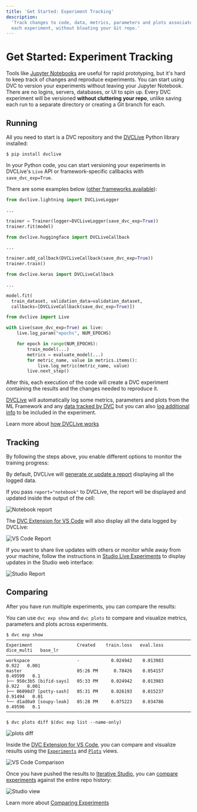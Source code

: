```yaml
---
title: 'Get Started: Experiment Tracking'
description:
  'Track changes to code, data, metrics, parameters and plots associated with
  each experiment, without bloating your Git repo.'
---
```


# Get Started: Experiment Tracking

Tools like [Jupyter Notebooks](https://jupyter.org/) are useful for rapid
prototyping, but it's hard to keep track of changes and reproduce experiments.
You can start using DVC to version your experiments without leaving your Jupyter
Notebook. There are no logins, servers, databases, or UI to spin up. Every
<abbr>DVC experiment</abbr> will be versioned **without cluttering your repo**,
unlike saving each run to a separate directory or creating a Git branch for
each.

## Running

All you need to start is a <abbr>DVC repository</abbr> and the [DVCLive] Python
library installed:

```cli
$ pip install dvclive
```

In your Python code, you can start versioning your experiments in DVCLive's
`Live` API or framework-specific callbacks with `save_dvc_exp=True`.

There are some examples below
([other frameworks available](/doc/dvclive/ml-frameworks)):

<toggle>

<tab title="Pytorch Lightning">

```python
from dvclive.lightning import DVCLiveLogger

...

trainer = Trainer(logger=DVCLiveLogger(save_dvc_exp=True))
trainer.fit(model)
```

</tab>

<tab title="Hugging Face">

```python
from dvclive.huggingface import DVCLiveCallback

...

trainer.add_callback(DVCLiveCallback(save_dvc_exp=True))
trainer.train()
```

</tab>

<tab title="Keras">

```python
from dvclive.keras import DVCLiveCallback

...

model.fit(
  train_dataset, validation_data=validation_dataset,
  callbacks=[DVCLiveCallback(save_dvc_exp=True)])
```

</tab>

<tab title="General Python API">

```python
from dvclive import Live

with Live(save_dvc_exp=True) as live:
    live.log_param("epochs", NUM_EPOCHS)

    for epoch in range(NUM_EPOCHS):
        train_model(...)
        metrics = evaluate_model(...)
        for metric_name, value in metrics.items():
            live.log_metric(metric_name, value)
        live.next_step()
```

</tab>

</toggle>

After this, each execution of the code will create a <abbr>DVC experiment</abbr>
containing the results and the changes needed to reproduce it.

[DVCLive] will automatically log some metrics, parameters and plots from the ML
Framework and any
[data tracked by DVC](/doc/start/data-management/data-versioning) but you can
also [log additional info](/doc/dvclive#log-data) to be included in the
experiment.

<admon type="info">

Learn more about [how DVCLive works](/doc/dvclive/how-it-works)

</admon>

## Tracking

By following the steps above, you enable different options to monitor the
training progress:

<toggle>

<tab title="DVCLive Report">

By default, DVCLive will
[generate or update a report](/doc/dvclive/live/make_report) displaying all the
logged data.

If you pass `report="notebook"` to DVCLive, the report will be displayed and
updated inside the output of the cell:

![Notebook report](/img/dvclive-notebook.gif)

</tab>

<tab title="VSCode Extension">

The
[DVC Extension for VS Code](https://marketplace.visualstudio.com/items?itemName=Iterative.dvc)
will also display all the data logged by DVCLive:

![VS Code Report](/img/dvclive-vscode-monitoring.gif)

</tab>

<tab title="Studio">

If you want to share live updates with others or monitor while away from your
machine, follow the instructions in
[Studio Live Experiments](/doc/studio/user-guide/projects-and-experiments/live-metrics-and-plots)
to display updates in the Studio web interface:

![Studio Report](/img/dvclive-studio.gif)

</tab>

</toggle>

## Comparing

After you have run multiple experiments, you can compare the results:

<toggle>

<tab title="DVC CLI">

You can use `dvc exp show` and `dvc plots` to compare and visualize metrics,
parameters and plots across experiments.

```cli
$ dvc exp show
─────────────────────────────────────────────────────────────────────────────────────
Experiment                 Created    train.loss   eval.loss   dice_multi   base_lr
─────────────────────────────────────────────────────────────────────────────────────
workspace                  -            0.024942    0.013983        0.922   0.001
master                     05:26 PM      0.78426    0.054157      0.49599   0.1
├── 950c3b5 [bifid-says]   05:33 PM     0.024942    0.013983        0.922   0.001
├── 06090d7 [potty-sash]   05:31 PM     0.026193    0.015237      0.91494   0.01
└── d1ad0a9 [soupy-leak]   05:28 PM     0.075223    0.034786      0.49596   0.1
─────────────────────────────────────────────────────────────────────────────────────
```

```cli
$ dvc plots diff $(dvc exp list --name-only)
```

![plots diff](/img/dvclive_exp_tracking_plots_diff.svg)

</tab>

<tab title="VSCode Extension">

Inside the
[DVC Extension for VS Code](https://marketplace.visualstudio.com/items?itemName=Iterative.dvc),
you can compare and visualize results using the
[`Experiments`](https://github.com/iterative/vscode-dvc/blob/main/extension/resources/walkthrough/experiments-table.md)
and
[`Plots`](https://github.com/iterative/vscode-dvc/blob/main/extension/resources/walkthrough/plots.md)
views.

![VS Code Comparison](/img/dvclive-vscode-compare.png)

</tab>

<tab title="Studio">

Once you have pushed the results to [Iterative Studio](/doc/studio), you can
[compare experiments](/doc/studio/user-guide/projects-and-experiments/visualize-and-compare)
against the entire repo history:

![Studio view](/img/dvclive-studio.png)

</tab>

</toggle>

<admon type="info">

Learn more about
[Comparing Experiments](/doc/user-guide/experiment-management/comparing-experiments)

</admon>

[dvclive]: /doc/dvclive
